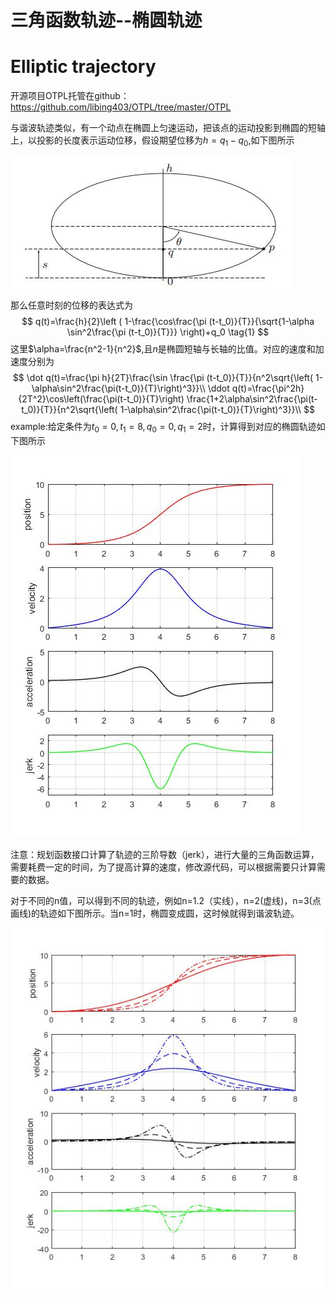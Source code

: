 # 三角函数轨迹--椭圆轨迹

# Elliptic trajectory 

开源项目OTPL托管在github：https://github.com/libing403/OTPL/tree/master/OTPL

与谐波轨迹类似，有一个动点在椭圆上匀速运动，把该点的运动投影到椭圆的短轴上，以投影的长度表示运动位移，假设期望位移为$h=q_1-q_0$,如下图所示

![elliptic_trajectory.jpg](image\elliptic_trajectory.jpg)



那么任意时刻的位移的表达式为
$$
q(t)=\frac{h}{2}\left ( 1-\frac{\cos\frac{\pi (t-t_0)}{T}}{\sqrt{1-\alpha \sin^2\frac{\pi (t-t_0)}{T}}} \right)+q_0
\tag{1}
$$
这里$\alpha=\frac{n^2-1}{n^2}$,且$n$是椭圆短轴与长轴的比值。对应的速度和加速度分别为
$$
\dot q(t)=\frac{\pi h}{2T}\frac{\sin \frac{\pi (t-t_0)}{T}}{n^2\sqrt{\left( 1-\alpha\sin^2\frac{\pi(t-t_0)}{T}\right)^3}}\\
\ddot q(t)=\frac{\pi^2h}{2T^2}\cos\left(\frac{\pi(t-t_0)}{T}\right)  \frac{1+2\alpha\sin^2\frac{\pi(t-t_0)}{T}}{n^2\sqrt{\left( 1-\alpha\sin^2\frac{\pi(t-t_0)}{T}\right)^3}}\\
$$
example:给定条件为$t_0=0,t_1=8,q_0=0,q_1=2$时，计算得到对应的椭圆轨迹如下图所示

![example_elliptic_traj](image\example_elliptic_traj.jpg)

注意：规划函数接口计算了轨迹的三阶导数（jerk），进行大量的三角函数运算，需要耗费一定的时间，为了提高计算的速度，修改源代码，可以根据需要只计算需要的数据。

对于不同的n值，可以得到不同的轨迹，例如n=1.2（实线），n=2(虚线)，n=3(点画线)的轨迹如下图所示。当n=1时，椭圆变成圆，这时候就得到谐波轨迹。

![example_n_elliptic_traj](image\example_n_elliptic_traj.jpg)